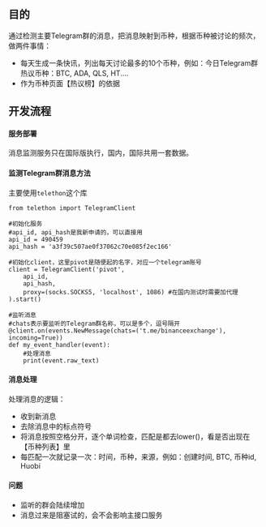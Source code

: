 ## 目的

通过检测主要Telegram群的消息，把消息映射到币种，根据币种被讨论的频次，做两件事情：

* 每天生成一条快讯，列出每天讨论最多的10个币种，例如：今日Telegram群热议币种：BTC, ADA, QLS, HT....
* 作为币种页面【热议榜】的依据


## 开发流程

#### 服务部署
消息监测服务只在国际版执行，国内，国际共用一套数据。

#### 监测Telegram群消息方法

主要使用```telethon```这个库

```
from telethon import TelegramClient

#初始化服务
#api_id, api_hash是我新申请的，可以直接用
api_id = 490459  
api_hash = 'a3f39c507ae0f37062c70e085f2ec166'

#初始化client，这里pivot是随便起的名字，对应一个telegram账号
client = TelegramClient('pivot',
    api_id,
    api_hash,
    proxy=(socks.SOCKS5, 'localhost', 1086) #在国内测试时需要加代理
).start()

#监听消息
#chats表示要监听的Telegram群名称，可以是多个，逗号隔开
@client.on(events.NewMessage(chats=('t.me/binanceexchange'), incoming=True))
def my_event_handler(event):
    #处理消息    
    print(event.raw_text)

```

#### 消息处理
处理消息的逻辑：
* 收到新消息
* 去除消息中的标点符号
* 将消息按照空格分开，逐个单词检查，匹配是都去lower()，看是否出现在【币种列表】里
* 每匹配一次就记录一次：时间，币种，来源，例如：创建时间, BTC, 币种id, Huobi


#### 问题
* 监听的群会陆续增加
* 消息过来是阻塞试的，会不会影响主接口服务










